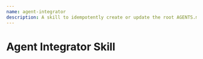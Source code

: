 ```yaml
---
name: agent-integrator
description: A skill to idempotently create or update the root AGENTS.md file to ensure SynthesisFlow skills are discoverable by any compatible AI agent.
---
```


# Agent Integrator Skill
